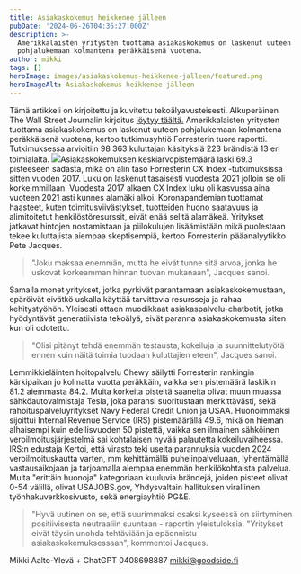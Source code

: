 ```yaml
---
title: Asiakaskokemus heikkenee jälleen
pubDate: '2024-06-26T04:36:27.000Z'
description: >-
  Amerikkalaisten yritysten tuottama asiakaskokemus on laskenut uuteen
  pohjalukemaan kolmantena peräkkäisenä vuotena.
author: mikki
tags: []
heroImage: images/asiakaskokemus-heikkenee-jalleen/featured.png
heroImageAlt: Asiakaskokemus heikkenee jälleen
---
```


Tämä artikkeli on kirjoitettu ja kuvitettu tekoälyavusteisesti. Alkuperäinen The Wall Street Journalin kirjoitus [löytyy täältä.](https://www.wsj.com/articles/customer-experience-gets-worse-again-23774dff) Amerikkalaisten yritysten tuottama asiakaskokemus on laskenut uuteen pohjalukemaan kolmantena peräkkäisenä vuotena, kertoo tutkimusyhtiö Forresterin tuore raportti. Tutkimuksessa arvioitiin 98 363 kuluttajan käsityksiä 223 brändistä 13 eri toimialalta. ![](images/asiakaskokemus-heikkenee-jalleen/Nayttokuva-2024-06-25-kello-13.31.28-244x300.png)Asiakaskokemuksen keskiarvopistemäärä laski 69.3 pisteeseen sadasta, mikä on alin taso Forresterin CX Index -tutkimuksissa sitten vuoden 2017. Luku on laskenut tasaisesti vuodesta 2021 jolloin se oli korkeimmillaan. Vuodesta 2017 alkaen CX Index luku oli kasvussa aina vuoteen 2021 asti kunnes alamäki alkoi. Koronapandemian tuottamat haasteet, kuten toimitusviivästykset, tuotteiden huono saatavuus ja alimitoitetut henkilöstöresurssit, eivät enää selitä alamäkeä. Yritykset jatkavat hintojen nostamistaan ja piilokulujen lisäämistään mikä puolestaan tekee kuluttajista aiempaa skeptisempiä, kertoo Forresterin pääanalyytikko Pete Jacques.

> "Joku maksaa enemmän, mutta he eivät tunne sitä arvoa, jonka he uskovat korkeamman hinnan tuovan mukanaan", Jacques sanoi.

Samalla monet yritykset, jotka pyrkivät parantamaan asiakaskokemustaan, epäröivät eivätkö uskalla käyttää tarvittavia resursseja ja rahaa kehitystyöhön. Yleisesti ottaen muodikkaat asiakaspalvelu-chatbotit, jotka hyödyntävät generatiivista tekoälyä, eivät paranna asiakaskokemusta siten kun oli odotettu.

> "Olisi pitänyt tehdä enemmän testausta, kokeiluja ja suunnittelutyötä ennen kuin näitä toimia tuodaan kuluttajien eteen", Jacques sanoi.

Lemmikkieläinten hoitopalvelu Chewy säilytti Forresterin rankingin kärkipaikan jo kolmatta vuotta peräkkäin, vaikka sen pistemäärä laskikin 81.2 aiemmasta 84.2. Muita korkeita pisteitä saaneita olivat muun muassa sähköautovalmistaja Tesla, joka paransi suoritustaan merkittävästi, sekä rahoituspalveluyritykset Navy Federal Credit Union ja USAA. Huonoimmaksi sijoittui Internal Revenue Service (IRS) pistemäärällä 49.6, mikä on hieman alhaisempi kuin edellisvuoden 50 pistettä, vaikka sen ilmainen sähköinen veroilmoitusjärjestelmä sai kohtalaisen hyvää palautetta kokeiluvaiheessa. IRS:n edustaja Kertoi, että virasto teki useita parannuksia vuoden 2024 veroilmoituskautta varten, mm kehittämällä puhelinpalveluaan, lyhentämällä vastausaikojaan ja tarjoamalla aiempaa enemmän henkilökohtaista palvelua. Muita "erittäin huonoja" kategoriaan kuuluvia brändejä, joiden pisteet olivat 0-54 välillä, olivat USAJOBS.gov, Yhdysvaltain hallituksen virallinen työnhakuverkkosivusto, sekä energiayhtiö PG&E.

> "Hyvä uutinen on se, että suurimmaksi osaksi kyseessä on siirtyminen positiivisesta neutraaliin suuntaan - raportin yleistuloksia. "Yritykset eivät täysin unohda tehtäviään ja epäonnistu asiakaskokemuksessaan", kommentoi Jacques.

Mikki Aalto-Ylevä + ChatGPT 0408698887 mikki@goodside.fi